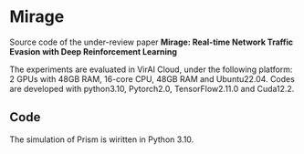 # Mirage
Source code of the under-review paper **Mirage: Real-time Network Traffic Evasion with Deep Reinforcement Learning**

The experiments are evaluated in VirAI Cloud, under the following platform: 2 GPUs with 48GB RAM, 16-core CPU, 48GB RAM and Ubuntu22.04. Codes are developed with python3.10, Pytorch2.0, TensorFlow2.11.0 and Cuda12.2. 


## Code 
The simulation of Prism is wiritten in Python 3.10. 
